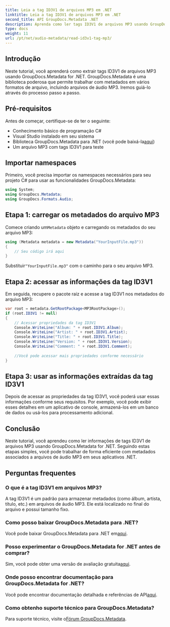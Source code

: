```yaml
---
title: Leia a tag ID3V1 de arquivos MP3 em .NET
linktitle: Leia a tag ID3V1 de arquivos MP3 em .NET
second_title: API GroupDocs.Metadata .NET
description: Aprenda como ler tags ID3V1 de arquivos MP3 usando GroupDocs.Metadata for .NET. Tutorial passo a passo com exemplos de código.
type: docs
weight: 11
url: /pt/net/audio-metadata/read-id3v1-tag-mp3/
---
```

## Introdução
Neste tutorial, você aprenderá como extrair tags ID3V1 de arquivos MP3 usando GroupDocs.Metadata for .NET. GroupDocs.Metadata é uma biblioteca poderosa que permite trabalhar com metadados em vários formatos de arquivo, incluindo arquivos de áudio MP3. Iremos guiá-lo através do processo passo a passo.
## Pré-requisitos
Antes de começar, certifique-se de ter o seguinte:
- Conhecimento básico de programação C#
- Visual Studio instalado em seu sistema
-  Biblioteca GroupDocs.Metadata para .NET (você pode baixá-la[aqui](https://releases.groupdocs.com/metadata/net/))
- Um arquivo MP3 com tags ID3V1 para teste

## Importar namespaces
Primeiro, você precisa importar os namespaces necessários para seu projeto C# para usar as funcionalidades GroupDocs.Metadata:
```csharp
using System;
using GroupDocs.Metadata;
using GroupDocs.Formats.Audio;
```
## Etapa 1: carregar os metadados do arquivo MP3
 Comece criando um`Metadata` objeto e carregando os metadados do seu arquivo MP3:
```csharp
using (Metadata metadata = new Metadata("YourInputFile.mp3"))
{
    // Seu código irá aqui
}
```
 Substituir`"YourInputFile.mp3"` com o caminho para o seu arquivo MP3.
## Etapa 2: acessar as informações da tag ID3V1
Em seguida, recupere o pacote raiz e acesse a tag ID3V1 nos metadados do arquivo MP3:
```csharp
var root = metadata.GetRootPackage<MP3RootPackage>();
if (root.ID3V1 != null)
{
    // Acessar propriedades da tag ID3V1
    Console.WriteLine("Album: " + root.ID3V1.Album);
    Console.WriteLine("Artist: " + root.ID3V1.Artist);
    Console.WriteLine("Title: " + root.ID3V1.Title);
    Console.WriteLine("Version: " + root.ID3V1.Version);
    Console.WriteLine("Comment: " + root.ID3V1.Comment);
    
    //Você pode acessar mais propriedades conforme necessário
}
```
## Etapa 3: usar as informações extraídas da tag ID3V1
Depois de acessar as propriedades da tag ID3V1, você poderá usar essas informações conforme seus requisitos. Por exemplo, você pode exibir esses detalhes em um aplicativo de console, armazená-los em um banco de dados ou usá-los para processamento adicional.

## Conclusão
Neste tutorial, você aprendeu como ler informações de tags ID3V1 de arquivos MP3 usando GroupDocs.Metadata for .NET. Seguindo estas etapas simples, você pode trabalhar de forma eficiente com metadados associados a arquivos de áudio MP3 em seus aplicativos .NET.

## Perguntas frequentes
### O que é a tag ID3V1 em arquivos MP3?
A tag ID3V1 é um padrão para armazenar metadados (como álbum, artista, título, etc.) em arquivos de áudio MP3. Ele está localizado no final do arquivo e possui tamanho fixo.
### Como posso baixar GroupDocs.Metadata para .NET?
 Você pode baixar GroupDocs.Metadata para .NET em[aqui](https://releases.groupdocs.com/metadata/net/).
### Posso experimentar o GroupDocs.Metadata for .NET antes de comprar?
 Sim, você pode obter uma versão de avaliação gratuita[aqui](https://releases.groupdocs.com/).
### Onde posso encontrar documentação para GroupDocs.Metadata for .NET?
 Você pode encontrar documentação detalhada e referências de API[aqui](https://reference.groupdocs.com/metadata/net/).
### Como obtenho suporte técnico para GroupDocs.Metadata?
 Para suporte técnico, visite o[Fórum GroupDocs.Metadata](https://forum.groupdocs.com/c/metadata/14).